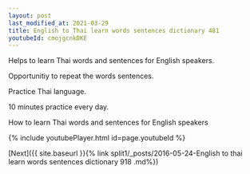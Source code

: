 ```yaml
---
layout: post
last_modified_at: 2021-03-29
title: English to Thai learn words sentences dictionary 481 
youtubeId: cmojgcnkDKE
---
```

 
 
Helps to learn Thai words and sentences for English speakers.

Opportunitiy to repeat the words sentences. 

Practice Thai language. 
 
10 minutes practice every day. 
 
How to learn Thai words and sentences for English speakers 
 
{% include youtubePlayer.html id=page.youtubeId %}
 
 
[Next]({{ site.baseurl }}{% link  split1/_posts/2016-05-24-English to thai learn words sentences dictionary 918 .md%})
 
